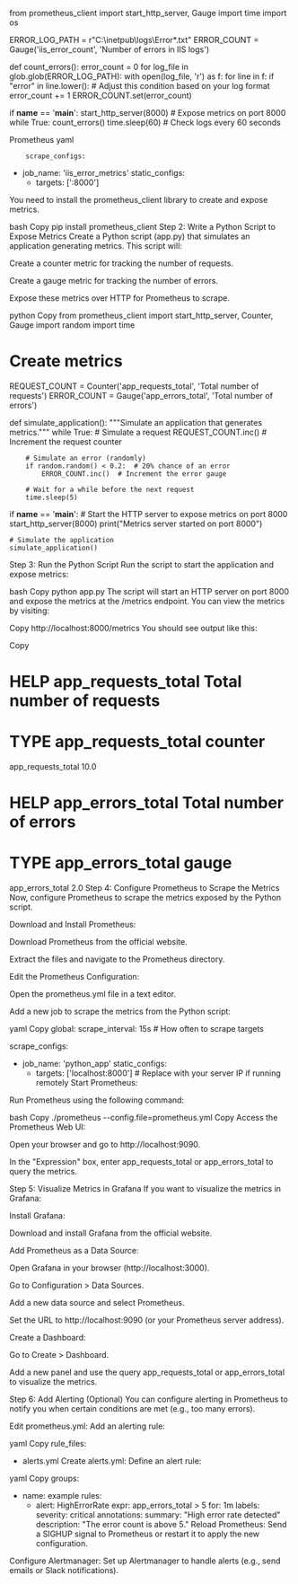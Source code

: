 from prometheus_client import start_http_server, Gauge
import time
import os

ERROR_LOG_PATH = r"C:\inetpub\logs\Error\*.txt"
ERROR_COUNT = Gauge('iis_error_count', 'Number of errors in IIS logs')

def count_errors():
    error_count = 0
    for log_file in glob.glob(ERROR_LOG_PATH):
        with open(log_file, 'r') as f:
            for line in f:
                if "error" in line.lower():  # Adjust this condition based on your log format
                    error_count += 1
    ERROR_COUNT.set(error_count)

if __name__ == '__main__':
    start_http_server(8000)  # Expose metrics on port 8000
    while True:
        count_errors()
        time.sleep(60)  # Check logs every 60 seconds
		
Prometheus yaml		
		
		scrape_configs:
  - job_name: 'iis_error_metrics'
    static_configs:
      - targets: ['<iis-server>:8000']



You need to install the prometheus_client library to create and expose metrics.

bash
Copy
pip install prometheus_client
Step 2: Write a Python Script to Expose Metrics
Create a Python script (app.py) that simulates an application generating metrics. This script will:

Create a counter metric for tracking the number of requests.

Create a gauge metric for tracking the number of errors.

Expose these metrics over HTTP for Prometheus to scrape.

python
Copy
from prometheus_client import start_http_server, Counter, Gauge
import random
import time

# Create metrics
REQUEST_COUNT = Counter('app_requests_total', 'Total number of requests')
ERROR_COUNT = Gauge('app_errors_total', 'Total number of errors')

def simulate_application():
    """Simulate an application that generates metrics."""
    while True:
        # Simulate a request
        REQUEST_COUNT.inc()  # Increment the request counter

        # Simulate an error (randomly)
        if random.random() < 0.2:  # 20% chance of an error
            ERROR_COUNT.inc()  # Increment the error gauge

        # Wait for a while before the next request
        time.sleep(5)

if __name__ == '__main__':
    # Start the HTTP server to expose metrics on port 8000
    start_http_server(8000)
    print("Metrics server started on port 8000")

    # Simulate the application
    simulate_application()
Step 3: Run the Python Script
Run the script to start the application and expose metrics:

bash
Copy
python app.py
The script will start an HTTP server on port 8000 and expose the metrics at the /metrics endpoint. You can view the metrics by visiting:

Copy
http://localhost:8000/metrics
You should see output like this:

Copy
# HELP app_requests_total Total number of requests
# TYPE app_requests_total counter
app_requests_total 10.0

# HELP app_errors_total Total number of errors
# TYPE app_errors_total gauge
app_errors_total 2.0
Step 4: Configure Prometheus to Scrape the Metrics
Now, configure Prometheus to scrape the metrics exposed by the Python script.

Download and Install Prometheus:

Download Prometheus from the official website.

Extract the files and navigate to the Prometheus directory.

Edit the Prometheus Configuration:

Open the prometheus.yml file in a text editor.

Add a new job to scrape the metrics from the Python script:

yaml
Copy
global:
  scrape_interval: 15s  # How often to scrape targets

scrape_configs:
  - job_name: 'python_app'
    static_configs:
      - targets: ['localhost:8000']  # Replace with your server IP if running remotely
Start Prometheus:

Run Prometheus using the following command:

bash
Copy
./prometheus --config.file=prometheus.yml
Copy
Access the Prometheus Web UI:

Open your browser and go to http://localhost:9090.

In the "Expression" box, enter app_requests_total or app_errors_total to query the metrics.

Step 5: Visualize Metrics in Grafana
If you want to visualize the metrics in Grafana:

Install Grafana:

Download and install Grafana from the official website.

Add Prometheus as a Data Source:

Open Grafana in your browser (http://localhost:3000).

Go to Configuration > Data Sources.

Add a new data source and select Prometheus.

Set the URL to http://localhost:9090 (or your Prometheus server address).

Create a Dashboard:

Go to Create > Dashboard.

Add a new panel and use the query app_requests_total or app_errors_total to visualize the metrics.

Step 6: Add Alerting (Optional)
You can configure alerting in Prometheus to notify you when certain conditions are met (e.g., too many errors).

Edit prometheus.yml:
Add an alerting rule:

yaml
Copy
rule_files:
  - alerts.yml
Create alerts.yml:
Define an alert rule:

yaml
Copy
groups:
  - name: example
    rules:
      - alert: HighErrorRate
        expr: app_errors_total > 5
        for: 1m
        labels:
          severity: critical
        annotations:
          summary: "High error rate detected"
          description: "The error count is above 5."
Reload Prometheus:
Send a SIGHUP signal to Prometheus or restart it to apply the new configuration.

Configure Alertmanager:
Set up Alertmanager to handle alerts (e.g., send emails or Slack notifications).